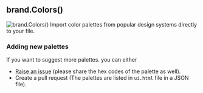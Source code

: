 ## brand.Colors()
<img src="https://i.imgur.com/MVInTiN.png" alt="brand.Colors()"/>
Import color palettes from popular design systems directly to your file.

### Adding new palettes
If you want to suggest more palettes. you can either
- [Raise an issue](https://github.com/thelittlewonder/brand.colors/issues/new) (please share the hex codes of the palette as well).
- Create a pull request (The palettes are listed in `ui.html` file in a JSON file).
